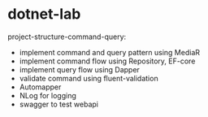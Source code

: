 # dotnet-lab

project-structure-command-query:
- implement command and query pattern using MediaR
- implement command flow using Repository, EF-core
- implement query flow using Dapper
- validate command using fluent-validation
- Automapper
- NLog for logging
- swagger to test webapi

